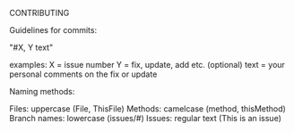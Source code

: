 CONTRIBUTING

Guidelines for commits:

  "#X, Y text"
  
  examples:
  X = issue number
  Y = fix, update, add etc. (optional)
  text = your personal comments on the fix or update

Naming methods:
  
  Files: uppercase (File, ThisFile)
  Methods: camelcase (method, thisMethod)
  Branch names: lowercase (issues/#)
  Issues: regular text (This is an issue)
  

